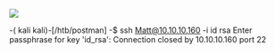 ![](Maszyny/Linux/Postman/Pasted%20image%2020210829024430.png)

-( kali kali)-[/htb/postman]
-$ ssh Matt@10.10.10.160 -i id rsa
Enter passphrase for key 'id_rsa':
Connection closed by 10.10.10.160 port 22
